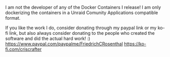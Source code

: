 I am not the developer of any of the Docker Containers I release!
I am only dockerizing the containers in a Unraid Comunity Applications compatible format.

If you like the work I do, consider donating through my paypal link or my ko-fi link, but also always consider donating to the people who created the software and did the actual hard work! :)
https://www.paypal.com/paypalme/FriedrichCRosenthal
https://ko-fi.com/criscrafter
